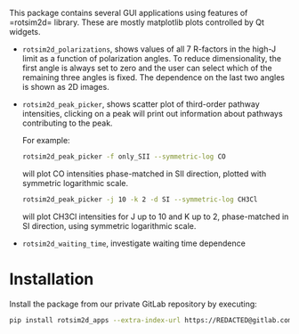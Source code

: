 This package contains several GUI applications using features of =rotsim2d= library. These are mostly matplotlib plots controlled by Qt widgets.

- `rotsim2d_polarizations`, shows values of all 7 R-factors in the high-J limit
  as a function of polarization angles. To reduce dimensionality, the first
  angle is always set to zero and the user can select which of the remaining
  three angles is fixed. The dependence on the last two angles is shown as 2D
  images.
- `rotsim2d_peak_picker`, shows scatter plot of third-order pathway intensities, clicking on a peak will print out information about pathways contributing to the peak.
  
  For example:
  ``` sh
  rotsim2d_peak_picker -f only_SII --symmetric-log CO
  ```
  will plot CO intensities phase-matched in SII direction, plotted with symmetric logarithmic scale.
  
  ``` sh 
  rotsim2d_peak_picker -j 10 -k 2 -d SI --symmetric-log CH3Cl 
  ```
  will plot CH3Cl intensities for J up to 10 and K up to 2, phase-matched in SI direction, using symmetric logarithmic scale.
- `rotsim2d_waiting_time`, investigate waiting time dependence

# Installation
Install the package from our private GitLab repository by executing:

``` sh
pip install rotsim2d_apps --extra-index-url https://REDACTED@gitlab.com/api/v4/projects/26140156/packages/pypi/simple
```
